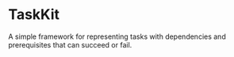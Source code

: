 TaskKit
=======

A simple framework for representing tasks with dependencies and prerequisites that can succeed or fail.
